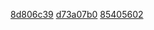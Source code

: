 [8d806c39](https://github.com/pokechu22/cuberite/commit/53ca88f0943038405b9c8c1bc7da0ce08d806c39)
[d73a07b0](https://github.com/pokechu22/cuberite/commit/d6e3426589d6b98aec225581fe59e4e3d73a07b0)
[85405602](https://github.com/pokechu22/cuberite/commit/301a3e5a0a5c2b2217234ddc15bee5b185405602)

